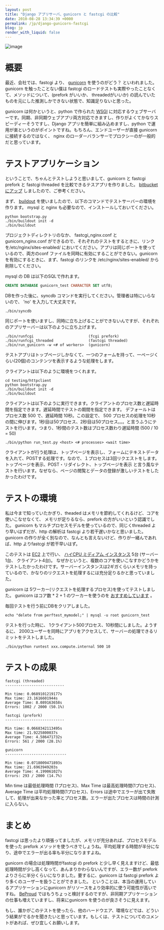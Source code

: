 ```yaml
---
layout: post
title: "Django アプリサーバ、gunicorn と fastcgi の比較"
date: 2010-08-28 13:34:39 +0000
permalink: /jp/django-gunicorn-fastcgi
blog: jp
render_with_liquid: false
---
```


![image](http://static.ianlewis.org/prod/img/624/large_gunicorn_big.png)

# 概要

最近、会社では、fastcgi より、 [gunicorn](http://gunicorn.org/) を使うのがどう？
といわれました。gunicorn を触ったことない僕は fastcgi
のロードテストも実際やったことなくて、メソッドについて、(prefork
がいいか、 threadedがいいか) の読んでいたものを元にした推測しかできない状態で、知識足りないと思った。

gunicorn は何かというと、python で作られた
[WSGI](http://ja.wikipedia.org/wiki/Web_Server_Gateway_Interface)
に対応するウェブサーバーです。同期、非同期ウェブアプリ両方対応できますし、作りがよくてかなりスピーディーそうですし、Django
アプリを簡単に組み込めますし、python で運用が楽というのがポイントですね。もちろん、エンドユーザーが直接 gunicorn
に接続するのではなく、 nginx のローダーバランサーでプロクシーのが一般的だと思っています。

# テストアプリケーション

ということで、ちゃんとテストしようと思いまして、gunicorn と fastcgi prefork と fastcgi threaded
を比較できるテスアプリを作りました。 [bitbucket
にアップ](http://bitbucket.org/IanLewis/gunicorn-test)
しましたので、ご参考ください。

まず、 [buildout](http://www.buildout.org/)
を使いましたので、以下のコマンドでテストサーバーの環境を作ります。
mysql と nginx も必要なので、インストールしておいてください。

``` text
python bootstrap.py
./bin/buildout init -d
./bin/buildout
```

プロジェクトディレクトリのなか、 fastcgi\_nginx.conf と gunicorn\_nginx.conf
ができるので、それぞれのテストをするときに、リンクを/etc/nginx/sites-enabled/
においてください。アプリは同じポートを使っているので、両方のconf ファイルを同時に有効にすることができない。gunicorn
を有効にするときに、まず、fastcgi のリンクを /etc/nginx/sites-enabled/
から削除してください。

mysql の DB は以下のSQLで作れます。

``` sql
CREATE DATABASE gunicorn_test CHARACTER SET utf8;
```

DBを作った後に、syncdb コマンドを実行してください。管理者は特にいらないので、 'no' を入力して大丈夫です。

``` text
./bin/syncdb
```

同じポートを使いますし、同時に立ち上げることができないんですが、それぞれのアプリサーバーは以下のように立ち上げます。

``` text
./bin/runfcgi                         (fcgi prefork)
./bin/runfcgi_threaded                (fastcgi threaded)
./bin/run_gunicorn -w <# of workers>  (gunicorn)
```

テストアプリはトップページしかなくて、一つのフォームを持って、一ページくらい(20個)のコンテンツを表示するような処理をします。

クライアントは以下のように環境をつくれます。

``` text
cd testing/httpclient
python bootstrap.py
./bin/buildout init -d
./bin/buildout
```

クライアントは以下のように実行できます。クライアントのプロセス数と遅延時間を指定できます。遅延時間でテストの期間を指定できます。
デフォールトはプロセス数 500 で、遅延時間 10秒。この設定で、 500
プロセスの処理を10秒の間に伸びます。1秒目は50プロセス、2秒目は50プロセス。。。と言うふうにテストを行います。つまり、1秒間のテスト数はプロセス数わり遅延時間
(500 / 10 = 50)

``` text
./bin/python run_test.py <host> <# processes> <wait time>
```

クライアントが行う処理は、トップページを表示し、フォームにテキストデータを入れて、POSTする処理です。なので、１プロセスは3回リクエストをします。
トップページを表示、POST・リダイレクト、トップページを表示
と言う風なテストを行います。なぜなら、ページの閲覧とデータの登録が激しいテストをしたかったわけです。

# テストの環境

私は今まで知っていたかぎり、theaded はメモリを節約してくれるけど、コアを使いこなせなくて、 メモリが足りるなら、prefork
の方がいいという認識でした。 gunicorn もマルチプロセスモデルを使っているので、同じくthreaded
より早いはずだが、http の解析は fastcgi より若干遅いかなと思いました。gunicorn
の作りが全く別なので、なんとも言えないけど、作りが一緒んであれば、http よりfastcgi が若干早いはず。

このテストは [EC2](http://aws.amazon.com/jp/ec2/) 上で行い、 [ハイCPU ミディアム
インスタンス](http://aws.amazon.com/jp/ec2/instance-types/) 5台
(サーバー1台、 クライアント4台)。
なぜかというと、複数のコアを使いこなすかどうかをテストしたかったわけです。サーバーインスタンスは2ギガくらいメモリを持っているので、かなりのリクエストを処理するには充分足りるかと思っていました。

gunicorn は 5ワーカー(リクエストを処理するプロセス)を使ってテストしました。 gunicorn はコア数 \* 2 + 1
のワーカーを使うのを
[おすすめしています](http://gunicorn.org/design.html#how-many-workers)
。

毎回テストを行う前にDBをクリアしました。

``` text
echo "delete from perftest_mymodel;" | mysql -u root gunicorn_test
```

テストを行った時に、 1クライアント500プロセス、10秒間にしました。ようするに、
2000ユーザーを同時にアプリをアクセスして、サーバーの処理できるリミットをテストしました。

``` text
./bin/python runtest xxx.compute.internal 500 10
```

# テストの成果

``` text
fastcgi (threaded)
---------------------------

Min time: 0.0689101219177s
Max time: 23.1616601944s
Average Time: 8.089163658s
Errors: 1002 / 2000 (50.1%)

fastcgi (prefork)
---------------------------

Min time: 0.0668342113495s
Max time: 21.9225800037s
Average Time: 4.586471732s
Errors: 561 / 2000 (28.1%)

gunicorn
----------------------------

Min time: 0.0718009471893s
Max time: 21.6963949203s
Average Time: 4.199061027s
Errors: 293 / 2000 (14.7%)
```

Min time は最低処理時間 (1プロセス)、Max Time は最高処理時間(1プロセス)、 Average Time
は平均処理時間(1プロセス)、Errors
は途中でエラーが出て失敗して、処理が出来なかった率とプロセス数。エラーが出たプロセスは時間の計測に入らない。

# まとめ

fastcgi は思ったより頑張ってましたが、メモリが充分あれば、プロセスモデルを使った prefork
メソッドを使うべきでしょうね。平均処理する時間が半分になり、途中でエラーが出る率も半分になりますよね。

gunicorn の場合は処理時間がfastcgi の prefork
と少し早く見えますけど、最低処理時間が少し高くなって、あんまりかわらないんですが、エラー数が
prefork よりさらに半分くらいになりました。要するに、gunicorn は fastcgi prefork
より多くのユーザーを扱うことができました。
ということは、本当の運用しているアプリケーションにgunicorn
がリソースをより効率的に使う可能性が高いですね。 [BeProud](http://www.beproud.jp/)
ではもうちょっと検討するのですが、非同期アプリケーションの仕事も増えていますし、将来にgunicorn
を使うのが良さそうに見えます。

もし、誰かがこのテストを使ったら、他のハードウエア、環境などでは、どういう結果がでるかを聞きたいと思っています。もしくは、テストについてのコメントがあれば、ぜひ宜しくお願いします。
